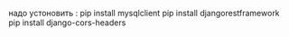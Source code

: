 надо устоновить :
pip install mysqlclient
pip install djangorestframework
pip install django-cors-headers
